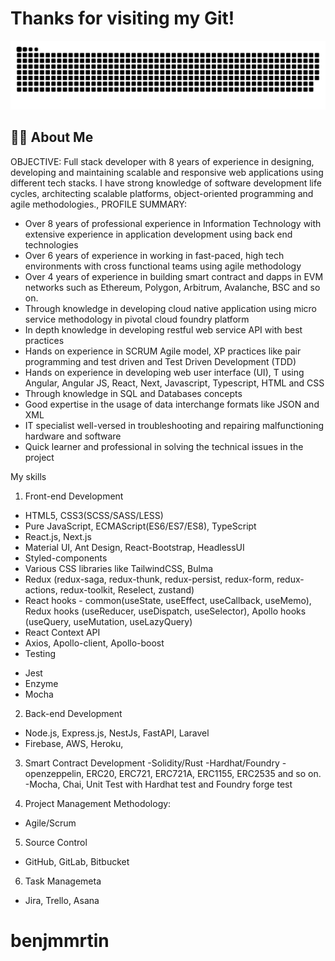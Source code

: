 # Thanks for visiting my Git!

![](https://raw.githubusercontent.com/1999AZZAR/1999AZZAR/main/resources/img/grid-snake.svg)



## 🙋‍♂️ About Me
OBJECTIVE: Full stack developer with 8 years of experience in designing, developing and maintaining scalable and responsive web applications using different tech stacks. I have strong knowledge of software development life cycles, architecting scalable platforms, object-oriented programming and agile methodologies., 
PROFILE SUMMARY:

* Over 8 years of professional experience in Information Technology with extensive experience in application development using back end technologies
* Over 6 years of experience in working in fast-paced, high tech environments with cross functional teams using agile methodology
* Over 4 years of experience in building smart contract and dapps in EVM networks such as Ethereum, Polygon, Arbitrum, Avalanche, BSC and so on.
* Through knowledge in developing cloud native application using micro service methodology in pivotal cloud foundry platform
* In depth knowledge in developing restful web service API with best practices
* Hands on experience in SCRUM Agile model, XP practices like pair programming and test driven and Test Driven Development (TDD)
* Hands on experience in developing web user interface (UI), T using Angular, Angular JS, React, Next, Javascript, Typescript, HTML and CSS
* Through knowledge in SQL and Databases concepts
* Good expertise in the usage of data interchange formats like JSON and XML
* IT specialist well-versed in troubleshooting and repairing malfunctioning hardware and software
* Quick learner and professional in solving the technical issues in the project

My skills
1) Front-end Development
- HTML5, CSS3(SCSS/SASS/LESS)
- Pure JavaScript, ECMAScript(ES6/ES7/ES8), TypeScript
- React.js, Next.js
- Material UI, Ant Design, React-Bootstrap, HeadlessUI
- Styled-components
- Various CSS libraries like TailwindCSS, Bulma
- Redux (redux-saga, redux-thunk, redux-persist, redux-form, redux-actions, redux-toolkit, Reselect, zustand)
- React hooks - common(useState, useEffect, useCallback, useMemo), Redux hooks (useReducer, useDispatch, useSelector), Apollo hooks (useQuery, useMutation, useLazyQuery)
- React Context API
- Axios, Apollo-client, Apollo-boost
- Testing
* Jest
* Enzyme
* Mocha

2) Back-end Development
- Node.js, Express.js, NestJs, FastAPI, Laravel
- Firebase, AWS, Heroku,

3) Smart Contract Development
-Solidity/Rust
-Hardhat/Foundry
-openzeppelin, ERC20, ERC721, ERC721A, ERC1155, ERC2535 and so on.
-Mocha, Chai, Unit Test with Hardhat test and Foundry forge test

4) Project Management Methodology:
- Agile/Scrum

5) Source Control
- GitHub, GitLab, Bitbucket

6) Task Managemeta
- Jira, Trello, Asana
# benjmmrtin
